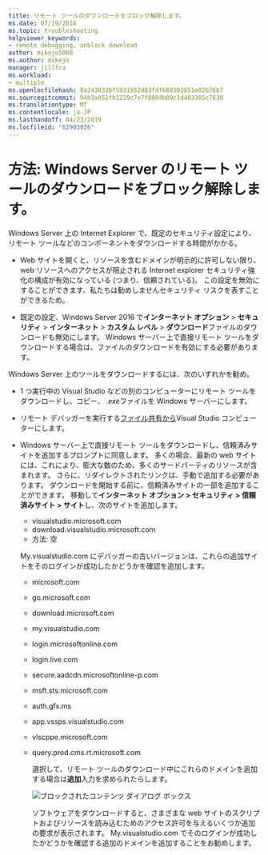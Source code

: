```yaml
---
title: リモート ツールのダウンロードをブロック解除します。
ms.date: 07/19/2018
ms.topic: troubleshooting
helpviewer_keywords:
- remote debugging, unblock download
author: mikejo5000
ms.author: mikejo
manager: jillfra
ms.workload:
- multiple
ms.openlocfilehash: 8a243033bf5831952d83fdf688302651e02b76b7
ms.sourcegitcommit: 94b3a052fb1229c7e7f8804b09c1d403385c7630
ms.translationtype: MT
ms.contentlocale: ja-JP
ms.lasthandoff: 04/23/2019
ms.locfileid: "62903026"
---
```

# <a name="how-to-unblock-the-download-of-the-remote-tools-on-windows-server"></a>方法: Windows Server のリモート ツールのダウンロードをブロック解除します。

Windows Server 上の Internet Explorer で、既定のセキュリティ設定により、リモート ツールなどのコンポーネントをダウンロードする時間がかかる。

* Web サイトを開くと、リソースを含むドメインが明示的に許可しない限り、web リソースへのアクセスが阻止される Internet explorer セキュリティ強化の構成が有効になっている (つまり、信頼されている)。 この設定を無効にすることができます、私たちは勧めしませんセキュリティ リスクを表すことができるため。

* 既定の設定、Windows Server 2016 で**インターネット オプション** > **セキュリティ** > **インターネット** >  **カスタム レベル** > **ダウンロード**ファイルのダウンロードも無効にします。 Windows サーバー上で直接リモート ツールをダウンロードする場合は、ファイルのダウンロードを有効にする必要があります。

Windows Server 上のツールをダウンロードするには、次のいずれかを勧め。

* 1 つ実行中の Visual Studio などの別のコンピューターにリモート ツールをダウンロードし、コピー、 *.exe*ファイルを Windows サーバーにします。

* リモート デバッガーを実行する[ファイル共有から](../debugger/remote-debugging.md#fileshare_msvsmon)Visual Studio コンピューターにします。

* Windows サーバー上で直接リモート ツールをダウンロードし、信頼済みサイトを追加するプロンプトに同意します。 多くの場合、最新の web サイトには、これにより、膨大な数のため、多くのサードパーティのリソースが含まれます。 さらに、リダイレクトされたリンクは、手動で追加する必要があります。 ダウンロードを開始する前に、信頼済みサイトの一部を追加することができます。 移動して**インターネット オプション > セキュリティ > 信頼済みサイト > サイト**し、次のサイトを追加します。

  * visualstudio.microsoft.com
  * download.visualstudio.microsoft.com
  * 方法: 空

  My.visualstudio.com にデバッガーの古いバージョンは、これらの追加サイトをそのログインが成功したかどうかを確認を追加します。

  * microsoft.com
  * go.microsoft.com
  * download.microsoft.com
  * my.visualstudio.com
  * login.microsoftonline.com
  * login.live.com
  * secure.aadcdn.microsoftonline-p.com
  * msft.sts.microsoft.com
  * auth.gfx.ms
  * app.vssps.visualstudio.com
  * vlscppe.microsoft.com
  * query.prod.cms.rt.microsoft.com

    選択して、リモート ツールのダウンロード中にこれらのドメインを追加する場合は**追加**入力を求められたらします。

    ![ブロックされたコンテンツ ダイアログ ボックス](../debugger/media/remotedbg-blocked-content.png)

    ソフトウェアをダウンロードすると、さまざまな web サイトのスクリプトおよびリソースを読み込むためのアクセス許可を与えるいくつか追加の要求が表示されます。 My.visualstudio.com でそのログインが成功したかどうかを確認する追加のドメインを追加することをお勧めします。